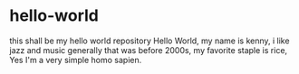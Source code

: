 # hello-world
this shall be my hello world repository
Hello World, my name is kenny, i like jazz and music generally that was before 2000s, my favorite staple is rice, Yes I'm a very simple homo sapien. 
